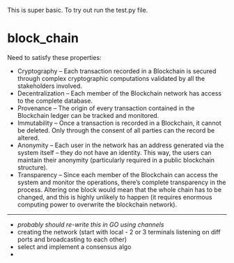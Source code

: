 This is super basic. To try out run the test.py file. 

# block_chain
Need to satisfy these properties:
- Cryptography – Each transaction recorded in a Blockchain is secured through complex cryptographic computations validated by all the stakeholders involved.
- Decentralization – Each member of the Blockchain network has access to the complete database.
- Provenance – The origin of every transaction contained in the Blockchain ledger can be tracked and monitored.
- Immutability – Once a transaction is recorded in a Blockchain, it cannot be deleted. Only through the consent of all parties can the record be altered.
- Anonymity – Each user in the network has an address generated via the system itself – they do not have an identity. This way, the users can maintain their anonymity (particularly required in a public blockchain structure).
- Transparency – Since each member of the Blockchain can access the system and monitor the operations, there’s complete transparency in the process. Altering one block would mean that the whole chain has to be changed, and this is highly unlikely to happen (it requires enormous computing power to overwrite the blockchain network). 

------------------------------------------------------------
- *probably should re-write this in GO using channels*
- creating the network (start with local - 2 or 3 terminals listening on diff ports and broadcasting to each other)
- select and implement a consensus algo
- 
